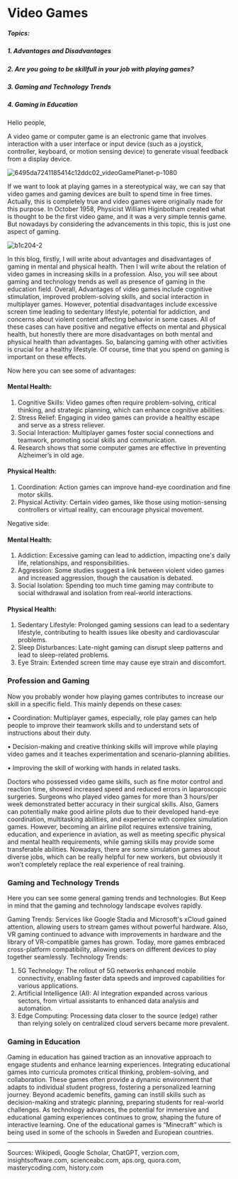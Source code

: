 # Video Games

##### Topics:

##### 1. Advantages and Disadvantages 
##### 2. Are you going to be skillfull in your job with playing games?
##### 3. Gaming and Technology Trends
##### 4. Gaming in Education

Hello people,

A video game or computer game is an electronic game that involves interaction with a user interface or input device (such as a joystick, controller, keyboard, or motion sensing device) to generate visual feedback from a display device.

![6495da7241185414c12ddc02_videoGamePlanet-p-1080](https://github.com/23W-GBAC/SinaNajafi1/assets/148863702/21077801-1d79-4af7-9025-2f251c14f30d)

If we want to look at playing games in a stereotypical way, we can say that video games and gaming devices are built to spend time in free times. Actually, this is completely true and video games were originally made for this purpose. In October 1958, Physicist William Higinbotham created what is thought to be the first video game, and it was a very simple tennis game. But nowadays by considering the advancements in this topic, this is just one aspect of gaming.

![b1c204-2](https://github.com/23W-GBAC/SinaNajafi1/assets/148863702/2036a787-92b1-436f-9910-349b9212089d)


In this blog, firstly, I will write about advantages and disadvantages of gaming in mental and physical health. Then I will write about the relation of video games in increasing skills in a profession. Also, you will see about gaming and technology trends as well as presence of gaming in the education field.
Overall, Advantages of video games include cognitive stimulation, improved problem-solving skills, and social interaction in multiplayer games. However, potential disadvantages include excessive screen time leading to sedentary lifestyle, potential for addiction, and concerns about violent content affecting behavior in some cases. All of these cases can have positive and negative effects on mental and physical health, but honestly there are more disadvantages on both mental and physical health than advantages. So, balancing gaming with other activities is crucial for a healthy lifestyle. Of course, time that you spend on gaming is important on these effects.

Now here you can see some of advantages:

#### Mental Health:
1. Cognitive Skills: Video games often require problem-solving, critical thinking, and strategic planning, which can enhance cognitive abilities.
2. Stress Relief: Engaging in video games can provide a healthy escape and serve as a stress reliever.
3. Social Interaction: Multiplayer games foster social connections and teamwork, promoting social skills and communication.
4. Research shows that some computer games are effective in preventing Alzheimer’s in old age. 

#### Physical Health:
1. Coordination: Action games can improve hand-eye coordination and fine motor skills.
2. Physical Activity: Certain video games, like those using motion-sensing controllers or virtual reality, can encourage physical movement.
   
Negative side:
#### Mental Health:
1. Addiction: Excessive gaming can lead to addiction, impacting one's daily life, relationships, and responsibilities.
2. Aggression: Some studies suggest a link between violent video games and increased aggression, though the causation is debated.
3. Social Isolation: Spending too much time gaming may contribute to social withdrawal and isolation from real-world interactions.

#### Physical Health:
1. Sedentary Lifestyle: Prolonged gaming sessions can lead to a sedentary lifestyle, contributing to health issues like obesity and cardiovascular problems.
2. Sleep Disturbances: Late-night gaming can disrupt sleep patterns and lead to sleep-related problems.
3. Eye Strain: Extended screen time may cause eye strain and discomfort.
   
### Profession and Gaming
Now you probably wonder how playing games contributes to increase our skill in a specific field. This mainly depends on these cases:

•	Coordination: Multiplayer games, especially, role play games can help people to improve their teamwork skills and to understand sets of instructions about their duty.

•	Decision-making and creative thinking skills will improve while playing video games and it teaches experimentation and scenario-planning abilities.

•	Improving the skill of working with hands in related tasks.

Doctors who possessed video game skills, such as fine motor control and reaction time, showed increased speed and reduced errors in laparoscopic surgeries. Surgeons who played video games for more than 3 hours/per week demonstrated better accuracy in their surgical skills. Also, Gamers can potentially make good airline pilots due to their developed hand-eye coordination, multitasking abilities, and experience with complex simulation games. However, becoming an airline pilot requires extensive training, education, and experience in aviation, as well as meeting specific physical and mental health requirements, while gaming skills may provide some transferable abilities. Nowadays, there are some simulation games about diverse jobs, which can be really helpful for new workers, but obviously it won’t completely replace the real experience of real training.

### Gaming and Technology Trends

Here you can see some general gaming trends and technologies. But Keep in mind that the gaming and technology landscape evolves rapidly.

Gaming Trends:
Services like Google Stadia and Microsoft's xCloud gained attention, allowing users to stream games without powerful hardware. Also, VR gaming continued to advance with improvements in hardware and the library of VR-compatible games has grown. Today, more games embraced cross-platform compatibility, allowing users on different devices to play together seamlessly.
Technology Trends:
1. 5G Technology: The rollout of 5G networks enhanced mobile connectivity, enabling faster data speeds and improved capabilities for various applications.
2. Artificial Intelligence (AI): AI integration expanded across various sectors, from virtual assistants to enhanced data analysis and automation.
3. Edge Computing: Processing data closer to the source (edge) rather than relying solely on centralized cloud servers became more prevalent.
   
### Gaming in Education

Gaming in education has gained traction as an innovative approach to engage students and enhance learning experiences. Integrating educational games into curricula promotes critical thinking, problem-solving, and collaboration. These games often provide a dynamic environment that adapts to individual student progress, fostering a personalized learning journey. Beyond academic benefits, gaming can instill skills such as decision-making and strategic planning, preparing students for real-world challenges. As technology advances, the potential for immersive and educational gaming experiences continues to grow, shaping the future of interactive learning. One of the educational games is “Minecraft” which is being used in some of the schools in Sweden and European countries.

-------------------------------------------------------------------------------------------------------------------------------------------------------------------

Sources: Wikipedi, Google Scholar, ChatGPT, verzion.com, insightsoftware.com, scienceabc.com, aps.org, quora.com, masterycoding.com, history.com
